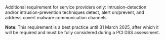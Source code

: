 Additional requirement for service providers only: Intrusion-detection and/or intrusion-prevention techniques detect, alert on/prevent, and address covert malware communication channels.

**Note**: This requirement is a best practice until 31 March 2025, after which it will be required and must be fully considered during a PCI DSS assessment.
